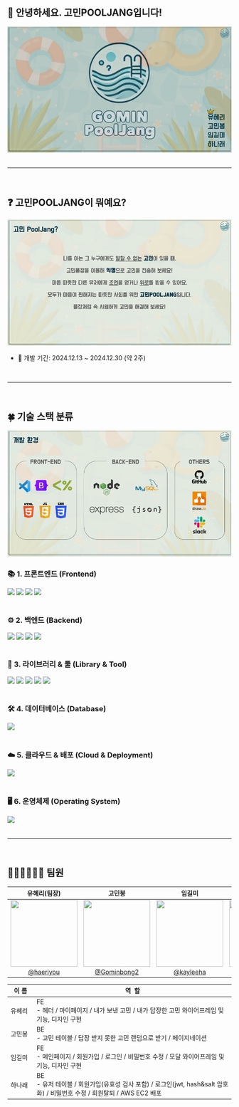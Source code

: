 ## 🙌 안녕하세요. 고민POOLJANG입니다!

![gomin-pooljang](/static/images/readme/1.png)  
<br>

<hr>
<br>

## ❓ 고민POOLJANG이 뭐예요?

![gomin-pooljang](/static/images/readme/2.png)

- 📆 개발 기간: 2024.12.13 ~ 2024.12.30 (약 2주)
<br>
<hr>
<br>


## 🍀 기술 스택 분류
![gomin-pooljang](/static/images/readme/3.png)

### 📚 1. 프론트엔드 (Frontend)

<div align='left'> <img src="https://img.shields.io/badge/html5-E34F26?style=for-the-badge&logo=html5&logoColor=white"> <img src="https://img.shields.io/badge/css-1572B6?style=for-the-badge&logo=css3&logoColor=white"> <img src="https://img.shields.io/badge/javascript-F7DF1E?style=for-the-badge&logo=javascript&logoColor=black"> <img src="https://img.shields.io/badge/Bootstrap-7952B3?style=for-the-badge&logo=bootstrap&logoColor=white"> </div>
<br>

### ⚙️ 2. 백엔드 (Backend)

<div align='left'> <img src="https://img.shields.io/badge/Node.js-339933?style=for-the-badge&logo=Node.js&logoColor=white"/> <img src="https://img.shields.io/badge/Express-000000?style=for-the-badge&logo=Express&logoColor=white"/> <img src="https://img.shields.io/badge/EJS-808080?style=for-the-badge&logo=ejs&logoColor=white"/> <img src="https://img.shields.io/badge/JSON-000000?style=for-the-badge&logo=json&logoColor=white"/> </div>
<br>

### 🔌 3. 라이브러리 & 툴 (Library & Tool)

<div align='left'> <img src="https://img.shields.io/badge/Axios-%23593d88.svg?style=for-the-badge&logoColor=000000"> <img src="https://img.shields.io/badge/Visual Studio Code-007ACC?style=for-the-badge&logo=Visual Studio&logoColor=white"/> <img src="https://img.shields.io/badge/github-181717?style=for-the-badge&logo=github&logoColor=white"> <img src="https://img.shields.io/badge/git-F05032?style=for-the-badge&logo=git&logoColor=white"> <img src="https://img.shields.io/badge/Slack-4A154B?style=for-the-badge&logo=slack&logoColor=white"/> </div>
<br>

### 🛠️ 4. 데이터베이스 (Database)

<div align='left'> <img src="https://img.shields.io/badge/MySQL-4479A1?style=for-the-badge&logo=MySQL&logoColor=white"/> </div>
<br>

### ☁️ 5. 클라우드 & 배포 (Cloud & Deployment)

<div align='left'> <img src="https://img.shields.io/badge/Amazon AWS-232F3E?style=for-the-badge&logo=amazonaws&logoColor=white"/> </div>
<br>

### 🖥️ 6. 운영체제 (Operating System)

<div align='left'> <img src="https://img.shields.io/badge/Ubuntu-E95420?style=for-the-badge&logo=Ubuntu&logoColor=white"/> </div>
<br>
<hr>
<br>

## 🧑🏻‍💻👩🏻‍💻 팀원
| **유혜리(팀장)** | **고민봉** | **임길미** | **하나래** |
| :------: |  :------: |  :------: |  :------: |
| [<img src="https://avatars.githubusercontent.com/u/186003925?v=4?s=400&u=621eb447ca2a6cfff4542f203245b89588f29d66&v=4" height=150 width=150> <br/> @haeriyou](https://github.com/haeriyou) | [<img src="https://avatars.githubusercontent.com/u/190364619?v=4" height=150 width=150> <br/> @Gominbong2](https://github.com/Gominbong2) |[<img src="https://avatars.githubusercontent.com/u/118340082?v=4" height=150 width=150> <br/> @kayleeha](https://github.com/kayleeha) |[<img src="https://avatars.githubusercontent.com/u/133945249?v=4" height=150 width=150> <br/> @1roo](https://github.com/1roo) |




|&nbsp;&nbsp;이&nbsp;름&nbsp;&nbsp;| 역&nbsp;&nbsp;할 |
| -------- | ------- |
|유혜리|  FE<br> - 헤더 / 마이페이지 / 내가 보낸 고민 / 내가 답장한 고민 와이어프레임 및 기능, 디자인 구현 |
| 고민봉 | BE<br> - 고민 테이블 / 답장 받지 못한 고민 랜덤으로 받기 / 페이지네이션 |
| 임길미 | FE<br> - 메인페이지 / 회원가입 / 로그인 / 비밀번호 수정 / 모달 와이어프레임 및 기능, 디자인 구현 |
| 하나래 | BE<br>- 유저 테이블 / 회원가입(유효성 검사 포함) / 로그인(jwt, hash&salt 암호화) / 비밀번호 수정 / 회원탈퇴 / AWS EC2 배포 |

